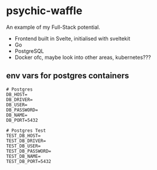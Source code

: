 # psychic-waffle
An example of my Full-Stack potential.

- Frontend built in Svelte, initialised with sveltekit
- Go
- PostgreSQL
- Docker ofc, maybe look into other areas, kubernetes???


## env vars for postgres containers

```
# Postgres
DB_HOST=
DB_DRIVER=
DB_USER=
DB_PASSWORD=
DB_NAME=
DB_PORT=5432

# Postgres Test
TEST_DB_HOST=
TEST_DB_DRIVER=
TEST_DB_USER=
TEST_DB_PASSWORD=
TEST_DB_NAME=
TEST_DB_PORT=5432
```